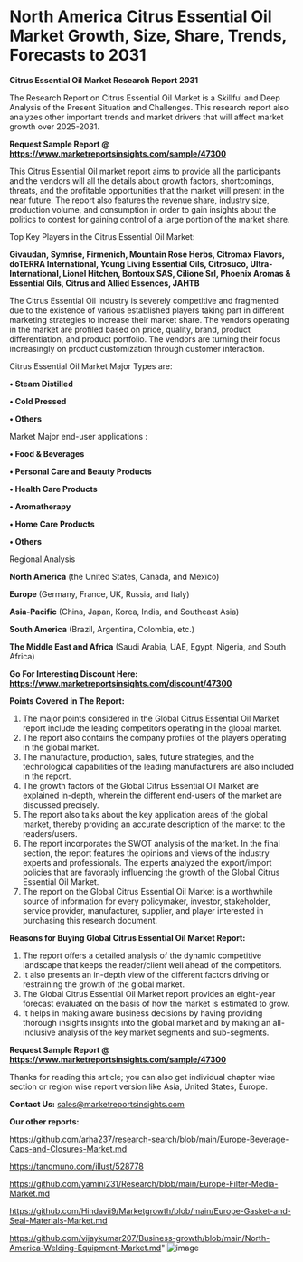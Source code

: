 # North America Citrus Essential Oil Market Growth, Size, Share, Trends, Forecasts to 2031

<strong>Citrus Essential Oil Market Research Report 2031</strong>

The Research Report on Citrus Essential Oil Market is a Skillful and Deep Analysis of the Present Situation and Challenges. This research report also analyzes other important trends and market drivers that will affect market growth over 2025-2031.

<strong>Request Sample Report @ <a href=https://www.marketreportsinsights.com/sample/47300>https://www.marketreportsinsights.com/sample/47300</a></strong>

This Citrus Essential Oil market report aims to provide all the participants and the vendors will all the details about growth factors, shortcomings, threats, and the profitable opportunities that the market will present in the near future. The report also features the revenue share, industry size, production volume, and consumption in order to gain insights about the politics to contest for gaining control of a large portion of the market share.

Top Key Players in the Citrus Essential Oil Market:

<strong>Givaudan, Symrise, Firmenich, Mountain Rose Herbs, Citromax Flavors, doTERRA International, Young Living Essential Oils, Citrosuco, Ultra-International, Lionel Hitchen, Bontoux SAS, Cilione Srl, Phoenix Aromas & Essential Oils, Citrus and Allied Essences, JAHTB</strong>

The Citrus Essential Oil Industry is severely competitive and fragmented due to the existence of various established players taking part in different marketing strategies to increase their market share. The vendors operating in the market are profiled based on price, quality, brand, product differentiation, and product portfolio. The vendors are turning their focus increasingly on product customization through customer interaction.

Citrus Essential Oil Market Major Types are:

<strong>•  Steam Distilled

•  Cold Pressed

•  Others</strong>

Market Major end-user applications :

<strong>•  Food & Beverages

•  Personal Care and Beauty Products

•  Health Care Products

•  Aromatherapy

•  Home Care Products

•  Others</strong>

Regional Analysis

</u><strong><b>North America</b></strong> (the United States, Canada, and Mexico)

<strong><b>Europe </b></strong>(Germany, France, UK, Russia, and Italy)

<strong><b>Asia-Pacific</b></strong> (China, Japan, Korea, India, and Southeast Asia)

<strong><b>South America</b></strong> (Brazil, Argentina, Colombia, etc.)

<strong><b>The Middle East and Africa</b></strong> (Saudi Arabia, UAE, Egypt, Nigeria, and South Africa)

<strong>Go For Interesting Discount Here: <a href=https://www.marketreportsinsights.com/discount/47300>https://www.marketreportsinsights.com/discount/47300</a></strong>

<strong>Points Covered in The Report:</strong>
<ol>
  <li>The major points considered in the Global Citrus Essential Oil Market report include the leading competitors operating in the global market.</li>
  <li>The report also contains the company profiles of the players operating in the global market.</li>
  <li>The manufacture, production, sales, future strategies, and the technological capabilities of the leading manufacturers are also included in the report.</li>
  <li>The growth factors of the Global Citrus Essential Oil Market are explained in-depth, wherein the different end-users of the market are discussed precisely.</li>
  <li>The report also talks about the key application areas of the global market, thereby providing an accurate description of the market to the readers/users.</li>
  <li>The report incorporates the SWOT analysis of the market. In the final section, the report features the opinions and views of the industry experts and professionals. The experts analyzed the export/import policies that are favorably influencing the growth of the Global Citrus Essential Oil Market.</li>
  <li>The report on the Global Citrus Essential Oil Market is a worthwhile source of information for every policymaker, investor, stakeholder, service provider, manufacturer, supplier, and player interested in purchasing this research document.</li>
</ol>
<strong>Reasons for Buying Global Citrus Essential Oil Market Report:</strong>

<ol>
  <li>The report offers a detailed analysis of the dynamic competitive landscape that keeps the reader/client well ahead of the competitors.</li>
  <li>It also presents an in-depth view of the different factors driving or restraining the growth of the global market.</li>
  <li>The Global Citrus Essential Oil Market report provides an eight-year forecast evaluated on the basis of how the market is estimated to grow.</li>
  <li>It helps in making aware business decisions by having providing thorough insights insights into the global market and by making an all-inclusive analysis of the key market segments and sub-segments.</li>
</ol>
<strong>Request Sample Report @ <a href=https://www.marketreportsinsights.com/sample/47300>https://www.marketreportsinsights.com/sample/47300</a></strong>


Thanks for reading this article; you can also get individual chapter wise section or region wise report version like Asia, United States, Europe.

<strong>Contact Us:</strong>
sales@marketreportsinsights.com

<strong>Our other reports:</strong>

<a href=https://github.com/arha237/research-search/blob/main/Europe-Beverage-Caps-and-Closures-Market.md>https://github.com/arha237/research-search/blob/main/Europe-Beverage-Caps-and-Closures-Market.md</a>

<a href=https://tanomuno.com/illust/528778>https://tanomuno.com/illust/528778</a>

<a href=https://github.com/yamini231/Research/blob/main/Europe-Filter-Media-Market.md>https://github.com/yamini231/Research/blob/main/Europe-Filter-Media-Market.md</a>

<a href=https://github.com/Hindavii9/Marketgrowth/blob/main/Europe-Gasket-and-Seal-Materials-Market.md>https://github.com/Hindavii9/Marketgrowth/blob/main/Europe-Gasket-and-Seal-Materials-Market.md</a>

<a href=https://github.com/vijaykumar207/Business-growth/blob/main/North-America-Welding-Equipment-Market.md>https://github.com/vijaykumar207/Business-growth/blob/main/North-America-Welding-Equipment-Market.md</a>"
![image](https://github.com/user-attachments/assets/efeb16ce-631c-4dc0-897e-9a10535cb206)
